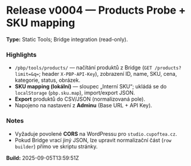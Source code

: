 # Release v0004 — Products Probe + SKU mapping

**Type:** Static Tools; Bridge integration (read-only).

### Highlights
- `/pbp/tools/products/` — načítání produktů z Bridge (`GET /products?limit=&q=`; header `X-PBP-API-Key`), zobrazení ID, name, SKU, cena, kategorie, status, obrázek.
- **SKU mapping (lokální)** — sloupec „Interní SKU“; ukládá se do `localStorage` (`pbp.sku.map`), import/export JSON.
- **Export** produktů do CSV/JSON (normalizovaná pole).
- Napojeno na nastavení z **Adminu** (Base URL + API Key).

### Notes
- Vyžaduje povolené **CORS** na WordPressu pro `studio.cupoftea.cz`.
- Pokud Bridge vrací jiný JSON, lze upravit normalizační část (`row builder`) přímo ve skriptu stránky.

**Build:** 2025-09-05T13:59:51Z
